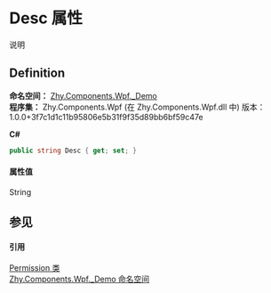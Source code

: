 # Desc 属性


说明



## Definition
**命名空间：** <a href="N_Zhy_Components_Wpf__Demo.md">Zhy.Components.Wpf._Demo</a>  
**程序集：** Zhy.Components.Wpf (在 Zhy.Components.Wpf.dll 中) 版本：1.0.0+3f7c1d1c11b95806e5b31f9f35d89bb6bf59c47e

**C#**
``` C#
public string Desc { get; set; }
```



#### 属性值
String

## 参见


#### 引用
<a href="T_Zhy_Components_Wpf__Demo_Permission.md">Permission 类</a>  
<a href="N_Zhy_Components_Wpf__Demo.md">Zhy.Components.Wpf._Demo 命名空间</a>  
